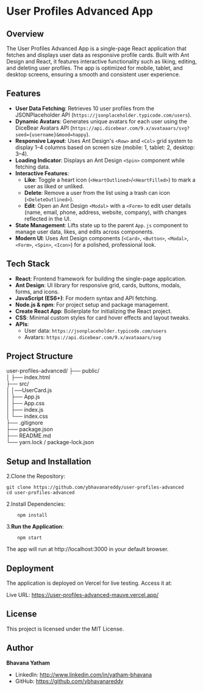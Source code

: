 # User Profiles Advanced App


## Overview
The User Profiles Advanced App is a single-page React application that fetches and displays user data as responsive profile cards. Built with Ant Design and React, it features interactive functionality such as liking, editing, and deleting user profiles. The app is optimized for mobile, tablet, and desktop screens, ensuring a smooth and consistent user experience.

## Features
- **User Data Fetching**: Retrieves 10 user profiles from the JSONPlaceholder API (`https://jsonplaceholder.typicode.com/users`).
- **Dynamic Avatars**: Generates unique avatars for each user using the DiceBear Avatars API (`https://api.dicebear.com/9.x/avataaars/svg?seed={username}&mood=happy`).
- **Responsive Layout**: Uses Ant Design's `<Row>` and `<Col>` grid system to display 1–4 columns based on screen size (mobile: 1, tablet: 2, desktop: 3–4).
- **Loading Indicator**: Displays an Ant Design `<Spin>` component while fetching data.
- **Interactive Features**:
  - **Like**: Toggle a heart icon (`<HeartOutlined>`/`<HeartFilled>`) to mark a user as liked or unliked.
  - **Delete**: Remove a user from the list using a trash can icon (`<DeleteOutlined>`).
  - **Edit**: Open an Ant Design `<Modal>` with a `<Form>` to edit user details (name, email, phone, address, website, company), with changes reflected in the UI.
- **State Management**: Lifts state up to the parent `App.js` component to manage user data, likes, and edits across components.
- **Modern UI**: Uses Ant Design components (`<Card>`, `<Button>`, `<Modal>`, `<Form>`, `<Spin>`, `<Icon>`) for a polished, professional look.

## Tech Stack
- **React**: Frontend framework for building the single-page application.
- **Ant Design**: UI library for responsive grid, cards, buttons, modals, forms, and icons.
- **JavaScript (ES6+)**: For modern syntax and API fetching.
- **Node.js & npm**: For project setup and package management.
- **Create React App**: Boilerplate for initializing the React project.
- **CSS**: Minimal custom styles for card hover effects and layout tweaks.
- **APIs**:
  - User data: `https://jsonplaceholder.typicode.com/users`
  - Avatars: `https://api.dicebear.com/9.x/avataaars/svg`

## Project Structure

user-profiles-advanced/
├── public/                
│   ├── index.html         
├── src/                      
│   │──UserCard.js   
│   ├── App.js            
│   ├── App.css            
│   ├── index.js          
│   └── index.css                      
├── .gitignore            
├── package.json           
├── README.md             
└── yarn.lock / package-lock.json


## Setup and Installation
2.Clone the Repository:
   ```
   git clone https://github.com/ybhavanareddy/user-profiles-advanced
   cd user-profiles-advanced
```

2.Install Dependencies:
```
    npm install
```
3.**Run the Application**:
```
    npm start
```
The app will run at http://localhost:3000 in your default browser.

## Deployment

The application is deployed on Vercel for live testing. Access it at:

Live URL: https://user-profiles-advanced-mauve.vercel.app/

## License 
This project is licensed under the MIT License. 

## Author  
**Bhavana Yatham**  
 
- LinkedIn: http://www.linkedin.com/in/yatham-bhavana  
- GitHub: https://github.com/ybhavanareddy

